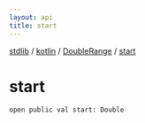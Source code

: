 ```yaml
---
layout: api
title: start
---
```

[stdlib](../../index.html) / [kotlin](../index.html) / [DoubleRange](index.html) / [start](start.html)

# start

```
open public val start: Double
```
